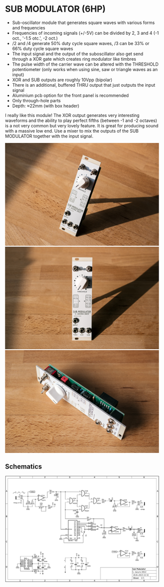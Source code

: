 # SUB MODULATOR (6HP)

* Sub-oscillator module that generates square waves with various forms and frequencies
* Frequencies of incoming signals (+/-5V) can be divided by 2, 3 and 4 (-1 oct., '-1.5 otc.', -2 oct.)
* /2 and /4 generate 50% duty cycle square waves, /3 can be 33% or 66% duty cycle square waves
* The input signal and the output of the suboscillator also get send through a XOR gate which creates ring modulator like timbres
* The pulse width of the carrier wave can be altered with the THRESHOLD potentiometer (only works when using sine, saw or triangle waves as an input)
* XOR and SUB outputs are roughly 10Vpp (bipolar)
* There is an additional, buffered THRU output that just outputs the input signal
* Aluminium pcb option for the front panel is recommended 
* Only through-hole parts
* Depth: ≈22mm (with box header)

I really like this module! The XOR output generates very interesting waveforms and the ability to play perfect fifths (between -1 and -2 octaves) is a not very common but very lovely feature. It is great for producing sound with a massive low end. Use a mixer to mix the outputs of the SUB MODULATOR together with the input signal.

![SUBMOD](https://raw.githubusercontent.com/diysynth/EURORACK-MODULES/main/SUB%20MODULATOR%20(6HP)/submod1.jpg)
![SUBMOD](https://raw.githubusercontent.com/diysynth/EURORACK-MODULES/main/SUB%20MODULATOR%20(6HP)/submod2.jpg)
![SUBMOD](https://raw.githubusercontent.com/diysynth/EURORACK-MODULES/main/SUB%20MODULATOR%20(6HP)/submod3.jpg)

## Schematics

![Schematics](https://github.com/diysynth/EURORACK-MODULES/blob/main/SUB%20MODULATOR%20(6HP)/SubMod_Schematics.png)
